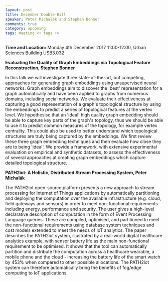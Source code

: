 ```yaml
---
layout: post
title: December Double-Bill
speaker: Peter Michalák and Stephen Bonner
comments: true
category: upcoming
tags: meeting <+ tags +>
---
```


__Time and Location:__ Monday 4th December 2017 11:00-12:00, Urban Sciences Building USB3.032


__Evaluating the Quality of Graph Embeddings via Topological Feature Reconstruction, Stephen Bonner__

In this talk we will investigate three state-of-the-art, but competing,
approaches for generating graph embeddings using unsupervised neural
networks. Graph embeddings aim to discover the 'best' representation
for a graph automatically and have been applied to graphs from numerous
domains, including social networks. We evaluate their effectiveness at
capturing a good representation of a graph's topological structure by
using the embeddings to predict a series of topological features at the
vertex level. We hypothesise that an 'ideal' high quality graph
embedding should be able to capture key parts of the graph's topology,
thus we should be able to use it to predict common measures of the
topology, for example vertex centrality. This could also be used to
better understand which topological structures are truly being captured
by the embeddings. We first review these three graph embedding
techniques and then evaluate how close they are to being 'ideal'. We
provide a framework, with extensive experimental evaluation on
empirical and synthetic datasets, to assess the effectiveness of
several approaches at creating graph embeddings which capture detailed
topological structure.


__PATH2iot: A Holistic, Distributed Stream Processing System, Peter Michalák__

The PATH2iot open-source platform presents a new approach to stream processing for Internet of Things applications by automatically partitioning and deploying the computation over the available infrastructure (e.g. cloud, field gateways and sensors) in order to meet non-functional requirements including energy, performance and security. The user gives a high-level declarative description of computation in the form of Event Processing Language queries. These are compiled, optimised, and partitioned to meet the non-functional requirements using database system techniques and cost models extended to meet the needs of IoT analytics. The paper describes the PATH2iot system, illustrated by a real-world digital healthcare analytics example, with sensor battery life as the main non-functional requirement to be optimised. It shows that the tool can automatically partition and distribute the computation across a healthcare wearable, a mobile phone and the cloud - increasing the battery life of the smart watch by 453% when compared to other possible allocations. The PATH2iot system can therefore automatically bring the benefits of fog/edge computing to IoT applications.

